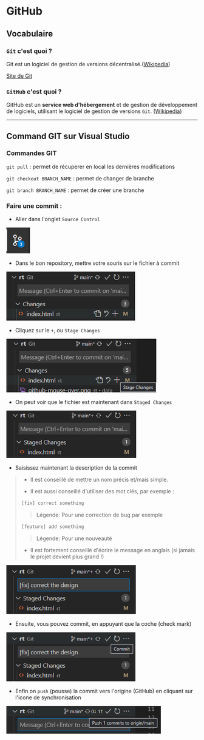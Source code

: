 <!--
Created by Its-Just-Nans - https://github.com/Its-Just-Nans
Copyright Its-Just-Nans
--->

# GitHub

## Vocabulaire

### `Git` c'est quoi ?

Git est un logiciel de gestion de versions décentralisé.([Wikipedia](https://fr.wikipedia.org/wiki/Git))

[Site de Git](https://git-scm.com/)


### `GitHub` c'est quoi ?

GitHub est un **service web d'hébergement** et de gestion de développement de logiciels, utilisant le logiciel de gestion de versions `Git`. ([Wikipedia](https://fr.wikipedia.org/wiki/GitHub))

---

## Command GIT sur Visual Studio

### Commandes GIT

`git pull` : permet de récuperer en local les dernières modifications

`git checkout BRANCH_NAME` : permet de changer de branche

`git branch BRANCH_NAME` : permet de créer une branche

### Faire une commit :

- Aller dans l'onglet `Source Control`

![Source Control](./data/github-source_control.png)

- Dans le bon repository, mettre votre souris sur le fichier à commit

![Source Control](./data/github-mouse-over.png)

- Cliquez sur le `+`, ou `Stage Changes`

![Source Control](./data/github-stage-changes.png)

- On peut voir que le fichier est maintenant dans `Staged Changes`

![Source Control](./data/github-staged-changes.png)

- Saisissez maintenant la description de la commit

> - Il est conseillé de mettre un nom précis et/mais simple.
>
> - Il est aussi conseillé d'utiliser des mot clés, par exemple :
>
>```txt
>[fix] correct something
>```
>> Légende:
>> Pour une correction de bug par exemple
>
>```txt
>[feature] add something
>```
>> Légende:
>> Pour une nouveauté
>
> - Il est fortement conseillé d'écrire le message en anglais (si jamais le projet devient plus grand !)

![Source Control](./data/github-message.png)

- Ensuite, vous pouvez commit, en appuyant que la coche (check mark)

![Source Control](./data/github-commit.png)

- Enfin on `push` (pousse) la commit vers l'origine (GitHub) en cliquant sur l'icone de synchronisation

![Source Control](./data/github-push.png)